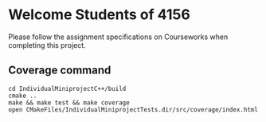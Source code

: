 # Welcome Students of 4156
Please follow the assignment specifications on Courseworks when completing this project.
## Coverage command
```
cd IndividualMiniprojectC++/build
cmake ..
make && make test && make coverage
open CMakeFiles/IndividualMiniprojectTests.dir/src/coverage/index.html
```

